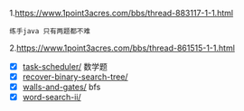 1.https://www.1point3acres.com/bbs/thread-883117-1-1.html
```
练手java 只有两题都不难
```
2.https://www.1point3acres.com/bbs/thread-861515-1-1.html
- [x] [task-scheduler/](https://leetcode.com/problems/task-scheduler/) 数学题
- [x] [recover-binary-search-tree/](https://leetcode.com/problems/recover-binary-search-tree/)
- [x] [walls-and-gates/](https://leetcode.com/problems/walls-and-gates/) bfs
- [x] [word-search-ii/](https://leetcode.com/problems/word-search-ii/)